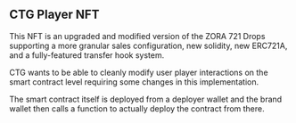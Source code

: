 ## CTG Player NFT

This NFT is an upgraded and modified version of the ZORA 721 Drops supporting a more granular sales configuration, new solidity, new ERC721A, and a fully-featured transfer hook system.

CTG wants to be able to cleanly modify user player interactions on the smart contract level requiring some changes in this implementation.

The smart contract itself is deployed from a deployer wallet and the brand wallet then calls a function to actually deploy the contract from there.
